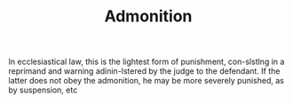 ---
title: Admonition
letter: A
permalink: "/definitions/admonition.html"
body: In ecclesiastical law, this is the lightest form of punishment, con-slstlng
  in a reprimand and warning adinin-lstered by the judge to the defendant. If the
  latter does not obey the admonition, he may be more severely punished, as by suspension,
  etc
published_at: '2018-07-07'
source: Black's Law Dictionary
layout: post
---